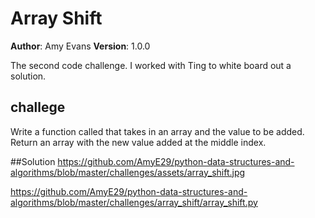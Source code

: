 # Array Shift
**Author**: Amy Evans
**Version**: 1.0.0

The second code challenge. I worked with Ting to white board out a solution.

## challege
Write a function called that takes in an array and the value to be added. Return an array with the new value added at the middle index.

##Solution
https://github.com/AmyE29/python-data-structures-and-algorithms/blob/master/challenges/assets/array_shift.jpg

https://github.com/AmyE29/python-data-structures-and-algorithms/blob/master/challenges/array_shift/array_shift.py
